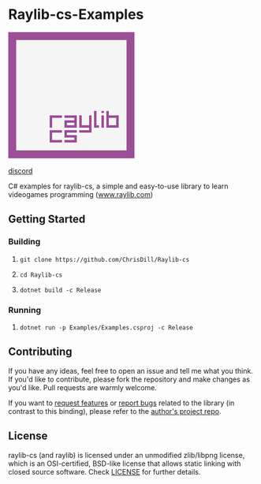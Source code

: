 # Raylib-cs-Examples

![Raylib-cs Logo](https://github.com/ChrisDill/Raylib-cs/blob/master/Logo/raylib-cs_256x256.png "Raylib-cs Logo")

[discord](https://discord.gg/VkzNHUE)

C# examples for raylib-cs, a simple and easy-to-use library to learn videogames programming (www.raylib.com)

## Getting Started

### Building

1. `git clone https://github.com/ChrisDill/Raylib-cs`

2. `cd Raylib-cs`

3. `dotnet build -c Release`

### Running

1. `dotnet run -p Examples/Examples.csproj -c Release`

## Contributing

If you have any ideas, feel free to open an issue and tell me what you think.
If you'd like to contribute, please fork the repository and make changes as
you'd like. Pull requests are warmly welcome.

If you want to [request features](https://github.com/raysan5/raylib/pulls) or [report bugs](https://github.com/raysan5/raylib/issues) related to the library (in contrast to this binding), please refer to the [author's project repo](https://github.com/raysan5/raylib).

## License

raylib-cs (and raylib) is licensed under an unmodified zlib/libpng license, which is an OSI-certified, BSD-like license that allows static linking with closed source software. Check [LICENSE](LICENSE.md) for further details.
